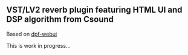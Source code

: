 VST/LV2 reverb plugin featuring HTML UI and DSP algorithm from Csound
---------------------------------------------------------------------

Based on [dpf-webui](https://github.com/lucianoiam/dpf-webui)

This is work in progress...

